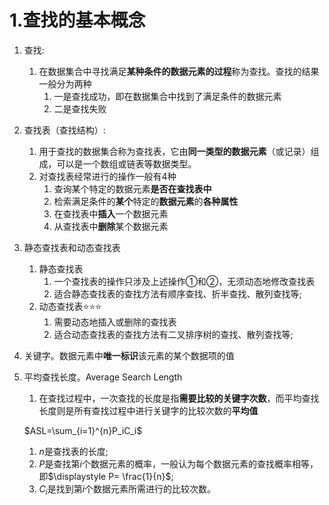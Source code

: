 # 1.查找的基本概念

1. 查找:
   1. 在数据集合中寻找满足**某种条件的数据元素的过程**称为查找。查找的结果一般分为两种
      1. 一是查找成功，即在数据集合中找到了满足条件的数据元素
      2. 二是查找失败

2. 查找表（查找结构）:
   1. 用于查找的数据集合称为查找表，它由**同一类型的数据元素**（或记录）组成，可以是一个数组或链表等数据类型。
   2. 对查找表经常进行的操作一般有4种
      1. 查询某个特定的数据元素**是否在查找表中**
      2. 检索满足条件的**某个**特定的**数据元素**的**各种属性**
      3. 在查找表中**插入**一个数据元素
      4. 从查找表中**删除**某个数据元素

3. 静态查找表和动态查找表
   1. 静态查找表
      1. 一个查找表的操作只涉及上述操作①和②，无须动态地修改查找表
      2. 适合静态查找表的查找方法有顺序查找、折半查找、散列查找等;
   2. 动态查找表⭐⭐⭐
      1. 需要动态地插入或删除的查找表
      2. 适合动态查找表的查找方法有二叉排序树的查找、散列查找等;

4. 关键字。数据元素中**唯一标识**该元素的某个数据项的值

5. 平均查找长度。Average Search Length
   1. 在查找过程中，一次查找的长度是指**需要比较的关键字次数**，而平均查找长度则是所有查找过程中进行关键字的比较次数的**平均值**

    $ASL=\sum_{i=1}^{n}P_iC_i$

    1. $n$是查找表的长度;
    2. $P$是查找第$i$个数据元素的概率，一般认为每个数据元素的查找概率相等，即$\displaystyle P= \frac{1}{n}$;
    3. $C_i$是找到第$i$个数据元素所需进行的比较次数。
